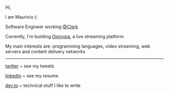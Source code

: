 Hi, 

I am Mauricio (:

Software Engineer working [@Clerk](https://github.com/clerk)

Currently, I'm building [Dionysia](https://github.com/dionysia-dev/dionysia), a live streaming platform

My main interests are: programming languages, video streaming, web servers and content delivery networks

---

[twitter](https://twitter.com/maugzoide) ~ see my tweets

[linkedin](https://www.linkedin.com/in/maur%C3%ADcio-antunes-3ba52013/) ~ see my resume

[dev.to](https://dev.to/mauricioabreu) ~ technical stuff I like to write
